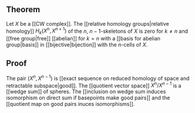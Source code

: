 ## Theorem
Let $X$ be a [[CW complex]]. The [[relative homology groups|relative homology]] $H_k(X^n, X^{n+1})$ of the $n$, $n-1$-skeletons of $X$ is zero for $k\neq n$ and [[free group|free]] [[abelian]] for $k=n$ with a [[basis for abelian group|basis]] in [[bijective|bijection]] with the $n$-cells of $X$.
## Proof
The pair $(X^n, X^{n-1})$ is [[exact sequence on reduced homology of space and retractable subspace|good]]. The [[quotient vector space]] $X^n/X^{n-1}$ is a [[wedge sum]] of spheres. The [[inclusion on wedge sum induces isomorphism on direct sum if basepoints make good pairs]] and the [[quotient map on good pairs inuces isomorphisms]].